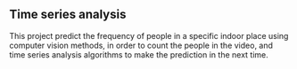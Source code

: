 ## Time series analysis

This project predict the frequency of people in a specific indoor place using computer vision methods, in order to count the people in the video, 
and time series analysis algorithms to make the prediction in the next time. 
